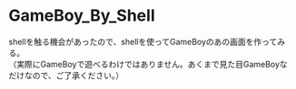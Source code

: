 # GameBoy_By_Shell

shellを触る機会があったので、shellを使ってGameBoyのあの画面を作ってみる。  
（実際にGameBoyで遊べるわけではありません。あくまで見た目GameBoyなだけなので、ご了承ください。）  
